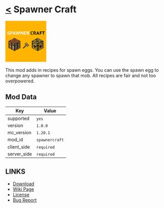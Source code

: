 # [<](../README.md) Spawner Craft

![alt](icon.png)

This mod adds in recipes for spawn eggs. You can use the spawn egg to change any spawner to spawn that mob. All recipes are fair and not too overpowered.

## Mod Data

| Key         | Value         |
|-------------|---------------|
| supported   | `yes`         |
| version     | `1.0.0`       |
| mc_version  | `1.20.1`      |
| mod_id      | `spawnercraft`|
| client_side | `required`    |
| server_side | `required`    |

## LINKS
- [Download](DOWNLOAD)
- [Wiki Page](https://github.com/legopitstop/Fabric/wiki/Spawner_Craft)
- [License](https://legopitstop.weebly.com/license.html)
- [Bug Report](https://github.com/legopitstop/Fabric/issues)